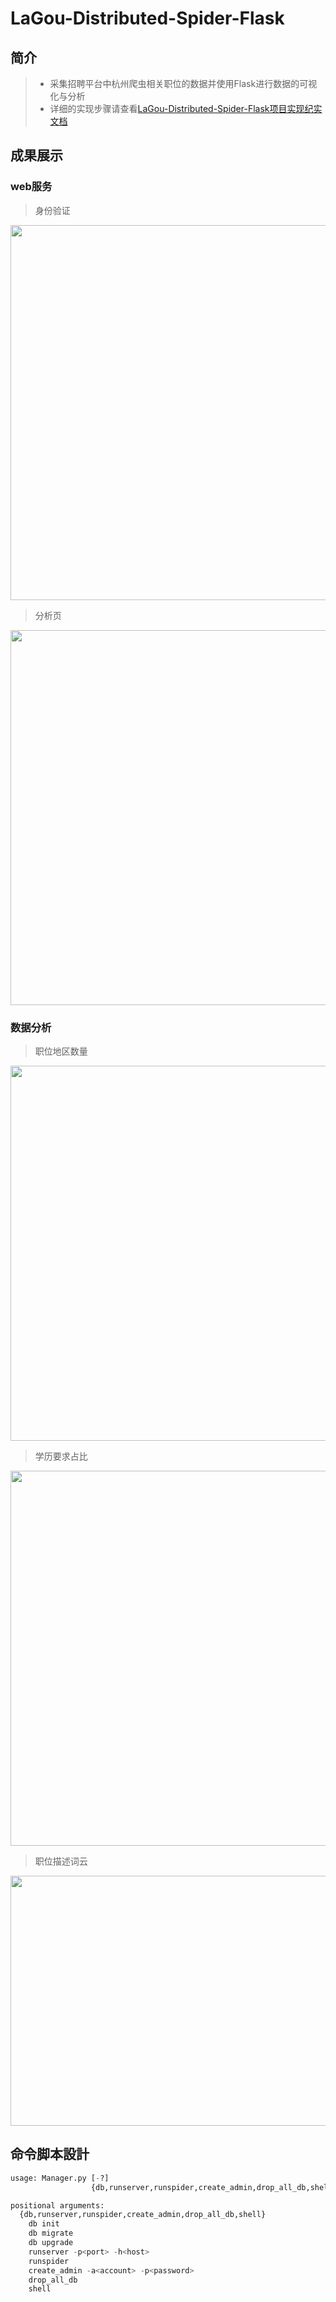 
# LaGou-Distributed-Spider-Flask

## 简介
> * 采集招聘平台中杭州爬虫相关职位的数据并使用Flask进行数据的可视化与分析
> * 详细的实现步骤请查看[LaGou-Distributed-Spider-Flask项目实现纪实文档](https://bruceju.github.io/LaGou-Distributed-Spider-Flask/)

## 成果展示

### web服务
> 身份验证

<div style="fload:left,margin:30px,display:inline">
   <img src="https://s1.ax1x.com/2018/03/06/9gZh3F.png" width="600" />
</div>


> 分析页
<div style="fload:left,margin:30px,display:inline">
   <img src="https://s1.ax1x.com/2018/03/06/9gZTBR.png" width="600" />
</div>


### 数据分析

> 职位地区数量

<div style="fload:left,margin:30px,display:inline">
   <img src="https://s1.ax1x.com/2018/03/06/9gZbAx.png" width="600" />
</div>

> 学历要求占比

<div style="fload:left,margin:30px,display:inline">
   <img src="https://s1.ax1x.com/2018/03/06/9geQU0.png" width="600" />
</div>

> 职位描述词云

<div style="fload:left,margin:30px,display:inline">
   <img src="https://s1.ax1x.com/2018/03/06/9ge3CT.png" width="600" height="400" />
</div>

## 命令脚本設計

```python
usage: Manager.py [-?]
                  {db,runserver,runspider,create_admin,drop_all_db,shell} ...

positional arguments:
  {db,runserver,runspider,create_admin,drop_all_db,shell}
    db init
    db migrate
    db upgrade               
    runserver -p<port> -h<host>
    runspider
    create_admin -a<account> -p<password>
    drop_all_db
    shell    

```






